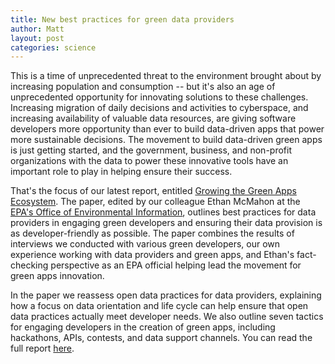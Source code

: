 ```yaml
---
title: New best practices for green data providers
author: Matt
layout: post
categories: science
---
```


This is a time of unprecedented threat to the environment brought about by increasing population and consumption -- but it's also an age of unprecedented opportunity for innovating solutions to these challenges. Increasing migration of daily decisions and activities to cyberspace, and increasing availability of valuable data resources, are giving software developers more opportunity than ever to build data-driven apps that power more sustainable decisions. The movement to build data-driven green apps is just getting started, and the government, business, and non-profit organizations with the data to power these innovative tools have an important role to play in helping ensure their success.

That's the focus of our latest report, entitled [Growing the Green Apps Ecosystem](http://attachments.brighterplanet.com/press_items/local_copies/100/original/green_apps_paper.pdf?1320839534). The paper, edited by our colleague Ethan McMahon at the [EPA's Office of Environmental Information](http://www.epa.gov/aboutepa/oei.html), outlines best practices for data providers in engaging green developers and ensuring their data provision is as developer-friendly as possible. The paper combines the results of interviews we conducted with various green developers, our own experience working with data providers and green apps, and Ethan's fact-checking perspective as an EPA official helping lead the movement for green apps innovation.

In the paper we reassess open data practices for data providers, explaining how a focus on data orientation and life cycle can help ensure that open data practices actually meet developer needs. We also outline seven tactics for engaging developers in the creation of green apps, including hackathons, APIs, contests, and data support channels. You can read the full report [here](http://attachments.brighterplanet.com/press_items/local_copies/100/original/green_apps_paper.pdf?1320839534).

